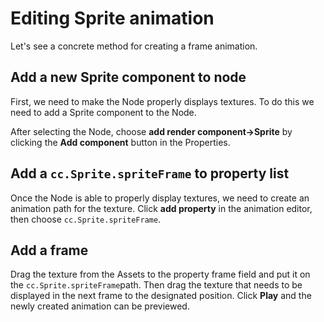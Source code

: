 # Editing Sprite animation

Let's see a concrete method for creating a frame animation.

## Add a new Sprite component to node

First, we need to make the Node properly displays textures. To do this we need to add a Sprite component to the Node.

After selecting the Node, choose __add render component->Sprite__ by clicking the **Add component** button in the Properties.

## Add a `cc.Sprite.spriteFrame` to property list

Once the Node is able to properly display textures, we need to create an animation path for the texture. Click __add property__ in the animation editor, then choose `cc.Sprite.spriteFrame`.

## Add a frame

Drag the texture from the Assets to the property frame field and put it on the `cc.Sprite.spriteFrame`path. Then drag the texture that needs to be displayed in the next frame to the designated position. Click __Play__ and the newly created animation can be previewed.
